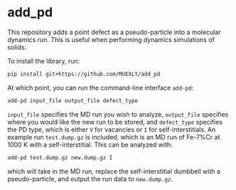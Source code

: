 # add_pd

This repository adds a point defect as a pseudo-particle into a molecular dynamics run. This is useful when performing dynamics simulations of solids.

To install the library, run:

```sh
pip install git+https://github.com/MUEXLY/add_pd
```

At which point, you can run the command-line interface `add-pd`:

```sh
add-pd input_file output_file defect_type
```

`input_file` specifies the MD run you wish to analyze, `output_file` specifies where you would like the new run to be stored, and `defect_type` specifies the PD type, which is either `V` for vacancies or `I` for self-interstitials. An example run `test.dump.gz` is included, which is an MD run of Fe-7%Cr at 1000 K with a self-interstitial. This can be analyzed with:

```sh
add-pd test.dump.gz new.dump.gz I
```

which will take in the MD run, replace the self-interstitial dumbbell with a pseudo-particle, and output the run data to `new.dump.gz`.

